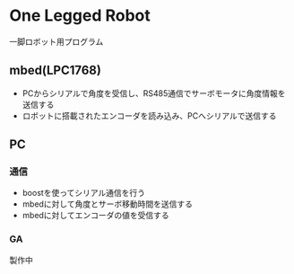 One Legged Robot
================
一脚ロボット用プログラム

## mbed(LPC1768)
* PCからシリアルで角度を受信し、RS485通信でサーボモータに角度情報を送信する
* ロボットに搭載されたエンコーダを読み込み、PCへシリアルで送信する

## PC
### 通信
* boostを使ってシリアル通信を行う
* mbedに対して角度とサーボ移動時間を送信する
* mbedに対してエンコーダの値を受信する

### GA
製作中

